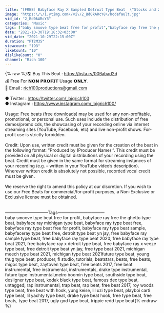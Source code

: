 ```yaml
---
title: "[FREE] Babyface Ray X Sampled Detroit Type Beat  \"Stocks and Zips\" | Prod. Rich100 X Big Vein"
image: "https:\/\/i.ytimg.com\/vi\/2_Bd0kARcY8\/hqdefault.jpg"
vid_id: "2_Bd0kARcY8"
categories: "Music"
tags: ["baby smoove type beat free for profit","babyface ray free the ghetto type beat","babyface ray michigan type beat"]
date: "2021-10-30T19:18:32+03:00"
vid_date: "2021-10-29T22:15:00Z"
duration: "PT2M3S"
viewcount: "193"
likeCount: "10"
dislikeCount: "0"
channel: "Rich 100"
---
```

{% raw %}🌎  Buy This Beat : <a rel="nofollow" target="blank" href="https://bsta.rs/006abad2d">https://bsta.rs/006abad2d</a><br />💰  Free For 𝗡𝗢𝗡 𝗣𝗥𝗢𝗙𝗜𝗧 Usage 𝗢𝗡𝗟𝗬. <br />📱  Email : rich100productions@gmail.com<br /><br />● Twitter : <a rel="nofollow" target="blank" href="https://twitter.com/_bigrich100">https://twitter.com/_bigrich100</a><br />● Instagram : <a rel="nofollow" target="blank" href="https://www.instagram.com/_bigrich100/">https://www.instagram.com/_bigrich100/</a><br /><br />Usage: Free beats (free downloads) may be used for any non-profitable, promotional, or personal use. Such uses include the distribution of free demos/promo cds, the showcasing of your recording online via internet streaming sites (YouTube, Facebook, etc) and live non-profit shows. For-profit use is strictly forbidden.<br /><br />Credit: Upon use, written credit must be given for the creation of the beat in the following format: “Produced by (Producer Name) ”. This credit must be provided on all physical or digital distributions of your recording using the beat. Credit must be given in the same format for streaming instances of your recording (e.g. – written in your YouTube video’s description). Wherever written credit is absolutely not possible, recorded vocal credit must be given.<br /><br />We reserve the right to amend this policy at our discretion. If you wish to use our Free Beats for commercial/for-profit purposes, a Non-Exclusive or Exclusive license must be obtained.<br /><br /><br />——————————Tags———————————<br />baby smoove type beat free for profit, babyface ray free the ghetto type beat, babyface ray michigan type beat, babyface ray type beat free, babyface ray type beat free for profit, babyface ray type beat sample, babyfaceray type beat free, detroit type beat yn jay, free babyface ray sample type beat, free babyface ray type beat 2020, free babyface ray type beat 2021, free babyface ray x detroit type beat, free babyface ray x veeze type beat, free detroit type beat yn jay, free type beat 2021, michigan meech type beat 2021, michigan type beat 2021future type beat, young thug type beat, producer, fl studio, tutorials, beatstars, beats, free beats, migos type beat, zaytoven type beat, free beats 2017, free beat instrumental, free instrumental, instrumentals, drake type instrumental, future type instrumental,metro boomin type beat, southside type beat, desiigner type beat, kodak black type beat, famous dex type beat,  untagged, rap instrumental, trap beat, rap beat, free beat 2017, roy woods type beat, free beat with hook, yung keise, lil uzi type beat, playboi carti type beat, lil yachty type beat, drake type beat hook, free type beat, free beats, type beat 2017, ugly god type beat, trippie redd type beat{% endraw %}
